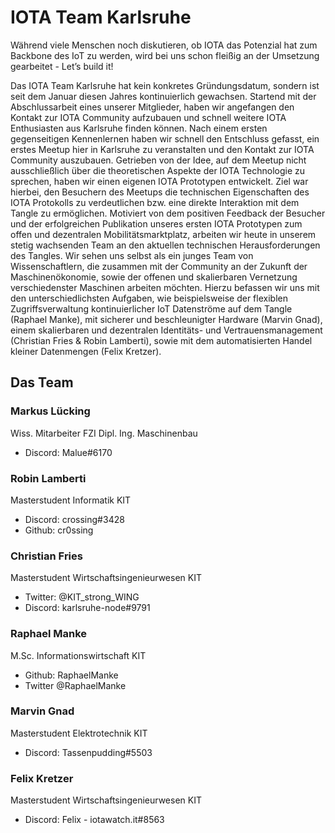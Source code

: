 # IOTA Team Karlsruhe
Während viele Menschen noch diskutieren, ob IOTA das Potenzial hat zum Backbone des IoT zu werden, wird bei uns schon fleißig an der Umsetzung gearbeitet - Let’s build it!

Das IOTA Team Karlsruhe hat kein konkretes Gründungsdatum, sondern ist seit dem Januar diesen Jahres kontinuierlich gewachsen. Startend mit der Abschlussarbeit eines unserer Mitglieder, haben wir angefangen den Kontakt zur IOTA Community aufzubauen und schnell weitere IOTA Enthusiasten aus Karlsruhe finden können. Nach einem ersten gegenseitigen Kennenlernen haben wir schnell den Entschluss gefasst, ein erstes Meetup hier in Karlsruhe zu veranstalten und den Kontakt zur IOTA Community auszubauen. Getrieben von der Idee, auf dem Meetup nicht ausschließlich über die theoretischen Aspekte der IOTA Technologie zu sprechen, haben wir einen eigenen IOTA Prototypen entwickelt. Ziel war hierbei, den Besuchern des Meetups die technischen Eigenschaften des IOTA Protokolls zu verdeutlichen bzw. eine direkte Interaktion mit dem Tangle zu ermöglichen.
Motiviert von dem positiven Feedback der Besucher und der erfolgreichen Publikation unseres ersten IOTA Prototypen zum offen und dezentralen Mobilitätsmarktplatz, arbeiten wir heute in unserem stetig wachsenden Team an den aktuellen technischen Herausforderungen des Tangles. Wir sehen uns selbst als ein junges Team von Wissenschaftlern, die zusammen mit der Community an der Zukunft der Maschinenökonomie, sowie der offenen und skalierbaren Vernetzung verschiedenster Maschinen arbeiten möchten.
Hierzu befassen wir uns mit den unterschiedlichsten Aufgaben, wie beispielsweise der flexiblen Zugriffsverwaltung kontinuierlicher IoT Datenströme auf dem Tangle (Raphael Manke), mit sicherer und beschleunigter Hardware (Marvin Gnad), einem skalierbaren und dezentralen Identitäts- und Vertrauensmanagement (Christian Fries & Robin Lamberti), sowie mit dem automatisierten Handel kleiner Datenmengen (Felix Kretzer).

## Das Team
### Markus Lücking
Wiss. Mitarbeiter FZI Dipl. Ing. Maschinenbau 
- Discord: Malue#6170

### Robin Lamberti
Masterstudent Informatik KIT 
- Discord: crossing#3428 
- Github: cr0ssing

### Christian Fries
Masterstudent Wirtschaftsingenieurwesen KIT 
- Twitter: @KIT_strong_WING
- Discord: karlsruhe-node#9791

### Raphael Manke
M.Sc. Informationswirtschaft KIT 
- Github: RaphaelManke
- Twitter @RaphaelManke

### Marvin Gnad
Masterstudent Elektrotechnik KIT 
- Discord: Tassenpudding#5503

### Felix Kretzer
Masterstudent Wirtschaftsingenieurwesen KIT 
- Discord: Felix - iotawatch.it#8563